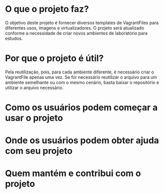 # O que o projeto faz?
O objetivo deste projeto é fornecer diversos templates de VagrantFiles para diferentes usos, imagens e virtualizadores. O projeto será atualizado conforme a necessidade de criar novos ambientes de laboratório para estudos.
# Por que o projeto é útil?
Pela reutilização, pois, para cada ambiente diferente, é necessário criar o VagrantFile apenas uma vez. Se for necessário reutilizar o arquivo para um ambiente semelhante ou com o mesmo cenário, basta baixar o repositório e utilizar o arquivo necessário.
# Como os usuários podem começar a usar o projeto
# Onde os usuários podem obter ajuda com seu projeto
# Quem mantém e contribui com o projeto